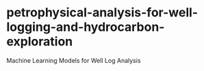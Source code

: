 # petrophysical-analysis-for-well-logging-and-hydrocarbon-exploration
Machine Learning Models for Well Log Analysis
